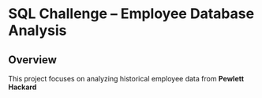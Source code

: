 # **SQL Challenge – Employee Database Analysis**

## **Overview**
This project focuses on analyzing historical employee data from **Pewlett Hackard**
